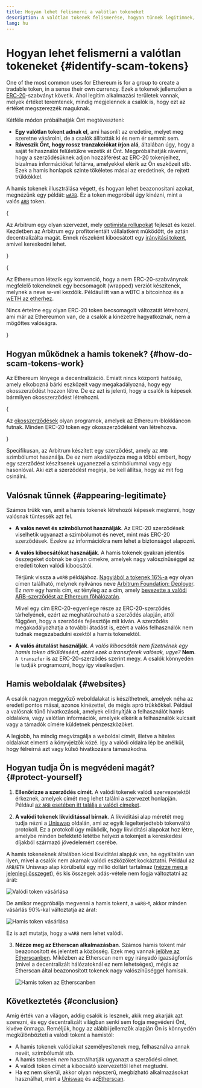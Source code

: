 ```yaml
---
title: Hogyan lehet felismerni a valótlan tokeneket
description: A valótlan tokenek felismerése, hogyan tűnnek legitimnek, és hogyan lehet elkerülni őket.
lang: hu
---
```


# Hogyan lehet felismerni a valótlan tokeneket \{#identify-scam-tokens}

One of the most common uses for Ethereum is for a group to create a tradable token, in a sense their own currency. Ezek a tokenek jellemzően a [ERC-20](/developers/docs/standards/tokens/erc-20/)-szabványt követik. Ahol legitim alkalmazási területek vannak, melyek értéket teremtenek, mindig megjelennek a csalók is, hogy ezt az értéket megszerezzék maguknak.

Kétféle módon próbálhatják Önt megtéveszteni:

- **Egy valótlan tokent adnak el**, ami hasonlít az eredetire, melyet meg szeretne vásárolni, de a csalók állították ki és nem ér semmit sem.
- **Ráveszik Önt, hogy rossz tranzakciókat írjon alá**, általában úgy, hogy a saját felhasználói felületükre vezetik át Önt. Megpróbálhatják rávenni, hogy a szerződésüknek adjon hozzáférést az ERC-20 tokenjeihez, bizalmas információkat feltárva, amelyekkel elérik az Ön eszközeit stb. Ezek a hamis honlapok szinte tökéletes másai az eredetinek, de rejtett trükkökkel.

A hamis tokenek illusztrálása végett, és hogyan lehet beazonosítani azokat, megnézünk egy példát: [`wARB`](https://etherscan.io/token/0xb047c8032b99841713b8e3872f06cf32beb27b82). Ez a token megpróbál úgy kinézni, mint a valós [`ARB`](https://etherscan.io/address/0xb50721bcf8d664c30412cfbc6cf7a15145234ad1) token.

{
<ExpandableCard
title="Mi az az ARB?"
contentPreview=''>

Az Arbitrum egy olyan szervezet, mely <a href="/developers/docs/scaling/optimistic-rollups/">optimista rollupokat</a> fejleszt és kezel. Kezdetben az Arbitrum egy profitorientált vállalatként működött, de aztán decentralizálta magát. Ennek részeként kibocsátott egy <a href="/dao/#token-based-membership">irányítási tokent</a>, amivel kereskedni lehet.

</ExpandableCard>
}

{
<ExpandableCard
title="A hamis tokent miért nevezik wARB-nek?"
contentPreview=''>

Az Ethereumon létezik egy konvenció, hogy a nem ERC-20-szabványnak megfelelő tokeneknek egy becsomagolt (wrapped) verziót készítenek, melynek a neve w-vel kezdőik. Például itt van a wBTC a bitcoinhoz és a <a href="https://cointelegraph.com/news/what-is-wrapped-ethereum-weth-and-how-does-it-work">wETH az etherhez</a>.

Nincs értelme egy olyan ERC-20 token becsomagolt változatát létrehozni, ami már az Ethereumon van, de a csalók a kinézetre hagyatkoznak, nem a mögöttes valóságra.

</ExpandableCard>
}

## Hogyan működnek a hamis tokenek? \{#how-do-scam-tokens-work}

Az Ethereum lényege a decentralizáció. Emiatt nincs központi hatóság, amely elkobozná bárki eszközeit vagy megakadályozná, hogy egy okosszerződést hozzon létre. De ez azt is jelenti, hogy a csalók is képesek bármilyen okosszerződést létrehozni.

{
<ExpandableCard
title="Mi az az okosszerződés?"
contentPreview=''>

Az <a href="/developers/docs/smart-contracts/">okosszerződések</a> olyan programok, amelyek az Ethereum-blokkláncon futnak. Minden ERC-20 token egy okosszerződéként van létrehozva.

</ExpandableCard>
}

Specifikusan, az Arbitrum készített egy szerződést, amely az `ARB` szimbólumot használja. De ez nem akadályozza meg a többi embert, hogy egy szerződést készítsenek ugyanezzel a szimbólummal vagy egy hasonlóval. Aki ezt a szerződést megírja, be kell állítsa, hogy az mit fog csinálni.

## Valósnak tűnnek \{#appearing-legitimate}

Számos trükk van, amit a hamis tokenek létrehozói képesek megtenni, hogy valósnak tüntessék azt fel.

- **A valós nevet és szimbólumot használják**. Az ERC-20 szerződések viselhetik ugyanazt a szimbólumot és nevet, mint más ERC-20 szerződések. Ezekre az információkra nem lehet a biztonságot alapozni.

- **A valós kibocsátókat használják**. A hamis tokenek gyakran jelentős összegeket dobnak be olyan címekre, amelyek nagy valószínűséggel az eredeti token valódi kibocsátói.

  Térjünk vissza a `wARB` példájához. [Nagyjából a tokenek 16%-a](https://etherscan.io/token/0xb047c8032b99841713b8e3872f06cf32beb27b82?a=0x1c8db745abe3c8162119b9ef2c13864cd1fdd72f) egy olyan címen található, melynek nyilvános neve [Arbitrum Foundation: Deployer](https://etherscan.io/address/0x1c8db745abe3c8162119b9ef2c13864cd1fdd72f). Ez _nem_ egy hamis cím, ez tényleg az a cím, amely [bevezette a valódi ARB-szerződést az Ethereum főhálózatán](https://etherscan.io/tx/0x242b50ab4fe9896cb0439cfe6e2321d23feede7eeceb31aa2dbb46fc06ed2670).

  Mivel egy cím ERC-20-egyenlege része az ERC-20-szerződés tárhelyének, ezért az meghatározható a szerződés alapján, attól függően, hogy a szerződés fejlesztője mit kíván. A szerződés megakadályozhatja a további átadást is, ezért a valós felhasználók nem tudnak megszabadulni ezektől a hamis tokenektől.

- **A valós átutalást használják**. _A valós kibocsátók nem fizetnének egy hamis token átküldéséért, ezért ezek a transzferek valósak, ugye?_ **Nem**. `A transzfer` is az ERC-20-szerződés szerint megy. A csalók könnyedén le tudják programozni, hogy így viselkedjen.

## Hamis weboldalak \{#websites}

A csalók nagyon meggyőző weboldalakat is készíthetnek, amelyek néha az eredeti pontos másai, azonos kinézettel, de mégis apró trükkökkel. Például a valósnak tűnő hivatkozások, amelyek elirányítják a felhasználót hamis oldalakra, vagy valótlan információk, amelyek elkérik a felhasználók kulcsait vagy a támadók címére küldetnek pénzeszközöket.

A legjobb, ha mindig megvizsgálja a weboldal címét, illetve a hiteles oldalakat elmenti a könyvjelzők közé. Így a valódi oldalra lép be anélkül, hogy félreírná azt vagy külső hivatkozásra támaszkodna.

## Hogyan tudja Ön is megvédeni magát? \{#protect-yourself}

1. **Ellenőrizze a szerződés címét**. A valódi tokenek valódi szervezetektől érkeznek, amelyek címét meg lehet találni a szervezet honlapján. Például [az `ARB` esetében itt találja a valódi címeket](https://docs.arbitrum.foundation/deployment-addresses#token).

2. **A valódi tokenek likviditással bírnak**. A likviditási alap méretét meg tudja nézni a [Uniswap](https://uniswap.org/) oldalán, ami az egyik legelterjedtebb tokenváltó protokoll. Ez a protokoll úgy működik, hogy likviditási alapokat hoz létre, amelybe minden befektető letétbe helyezi a tokenjeit a kereskedési díjakból származó jövedelemért cserébe.

A hamis tokeneknek általában kicsi likviditási alapjuk van, ha egyáltalán van ilyen, mivel a csalók nem akarnak valódi eszközöket kockáztatni. Például az `ARB`/`ETH` Uniswap alap körülbelül egy millió dollárt tartalmaz ([nézze meg a jelenlegi összeget](https://info.uniswap.org/#/pools/0x755e5a186f0469583bd2e80d1216e02ab88ec6ca)), és kis összegek adás-vétele nem fogja változtatni az árát:

![Valódi token vásárlása](./uniswap-real.png)

De amikor megpróbálja megvenni a hamis tokent, a `wARB`-t, akkor minden vásárlás 90%-kal változtatja az árat:

![Hamis token vásárlása](./uniswap-scam.png)

Ez is azt mutatja, hogy a `wARB` nem lehet valódi.

3. **Nézze meg az Etherscan alkalmazásban**. Számos hamis tokent már beazonosított és jelentett a közösség. Ezek meg vannak [jelölve az Etherscanben](https://info.etherscan.com/etherscan-token-reputation/). Miközben az Etherscan nem egy irányadó igazságforrás (mivel a decentralizált hálózatoknál ez nem lehetséges), mégis az Etherscan által beazonosított tokenek nagy valószínűséggel hamisak.

   ![Hamis token az Etherscanben](./etherscan-scam.png)

## Következtetés \{#conclusion}

Amíg érték van a világon, addig csalók is lesznek, akik meg akarják azt szerezni, és egy decentralizált világban senki sem fogja megvédeni Önt, kivéve önmaga. Reméljük, hogy az alábbi jellemzők alapján Ön is könnyedén megkülönbözteti a valódi tokent a hamistól:

- A hamis tokenek valódiakat személyesítenek meg, felhasználva annak nevét, szimbólumát stb.
- A hamis tokenek _nem_ használhatják ugyanazt a szerződési címet.
- A valódi token címét a kibocsátó szervezettől lehet megtudni.
- Ha ez nem sikerül, akkor olyan népszerű, megbízható alkalmazásokat használhat, mint a [Uniswap](https://app.uniswap.org/#/swap) és az[Etherscan](https://etherscan.io/).
